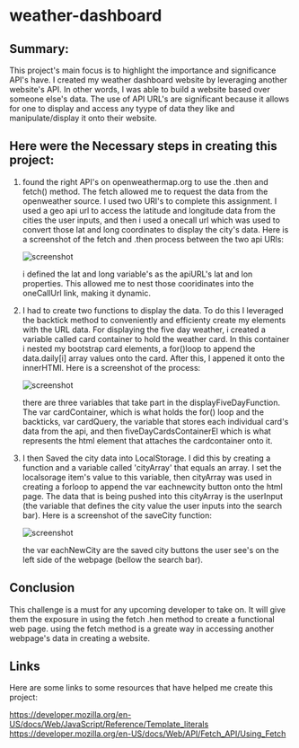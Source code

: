 # weather-dashboard


## Summary:
This project's main focus is to highlight the importance and significance API's have. I created my weather dashboard website by leveraging another website's API. In other words, I was able to build a website based over someone else's data. The use of API URL's are significant because it allows for one to display and access any tyype of data they like and manipulate/display it onto their website.

## Here were the Necessary steps in creating this project:
1. found the right API's on openweathermap.org to use the .then and fetch() method. The fetch allowed me to request the data from the openweather source. I used two URl's to complete this assignment. I used a geo api url to access the latitude and longitude data from the cities the user inputs, and then i used a onecall url which was used to convert those lat and long coordinates to display the city's data. Here is a screenshot of the fetch and .then process between the two api URls:

    ![screenshot](assets/css/images.fetch.png)

    i defined the lat and long variable's as the apiURL's lat and lon properties. This allowed me to nest those cooridinates into the oneCallUrl link, making it dynamic. 

2. I had to create two functions to display the data. To do this I leveraged the backtick method to conveniently and efficienty create my elements with the URL data. For displaying the five day weather, i created a variable called card container to hold the weather card. In this container i nested my bootstrap card elements, a for()loop to append the data.daily[i] array values onto the card. After this, I appened it onto the innerHTMl. Here is a screenshot of the process:

    ![screenshot](assets/css/images.display.png)

    there are three variables that take part in the displayFiveDayFunction. The var cardContainer, which is what holds the for() loop and the backticks, var cardQuery, the variable that stores each individual card's data from the api, and then fiveDayCardsContainerEl which is what represents the html element that attaches the cardcontainer onto it. 

3. I then Saved the city data into LocalStorage. I did this by creating a function and a variable called 'cityArray' that equals an array. I set the localsorage item's value to this variable, then cityArray was used in creating a forloop to append the var eachnewcity button onto the html page. The data that is being pushed into this cityArray is the userInput (the variable that defines the city value the user inputs into the search bar). Here is a screenshot of the saveCity function:

    ![screenshot](assets/css/images.localstorage.png)

    the var eachNewCity are the saved city buttons the user see's on the left side of the webpage (bellow the search bar).


## Conclusion
This challenge is a must for any upcoming developer to take on. It will give them the exposure in using the fetch .hen method to create a functional web page. using the fetch method is a greate way in accessing another webpage's data in creating a website. 

## Links 
Here are some links to some resources that have helped me create this project:

https://developer.mozilla.org/en-US/docs/Web/JavaScript/Reference/Template_literals
https://developer.mozilla.org/en-US/docs/Web/API/Fetch_API/Using_Fetch

